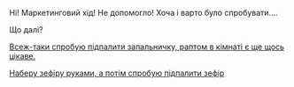 Ні! Маркетинговий хід! Не допомогло! Хоча і варто було спробувати....

Що далі?

[Всеж-таки спробую підпалити запальничку, раптом в кімнаті є ще щось цікаве.](lighter.md)

[Наберу зефіру руками, а потім спробую підпалити зефір](../../fire/fire.md)
